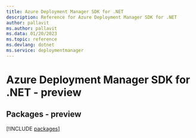 ```yaml
---
title: Azure Deployment Manager SDK for .NET
description: Reference for Azure Deployment Manager SDK for .NET
author: pallavit
ms.author: pallavit
ms.data: 01/20/2023
ms.topic: reference
ms.devlang: dotnet
ms.service: deploymentmanager
---
```

# Azure Deployment Manager SDK for .NET - preview
## Packages - preview
[!INCLUDE [packages](deployment-manager-index.md)]